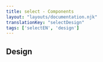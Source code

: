 ```yaml
---
title: select - Components
layout: "layouts/documentation.njk"
translationKey: "selectDesign"
tags: ['selectEN', 'design']
---
```


## Design
